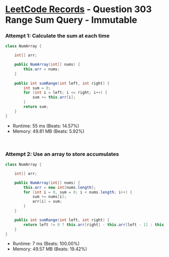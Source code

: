 # [LeetCode Records](../../README.md) - Question 303 Range Sum Query - Immutable

### Attempt 1: Calculate the sum at each time
```java
class NumArray {

    int[] arr;

    public NumArray(int[] nums) {
        this.arr = nums;
    }
    
    public int sumRange(int left, int right) {
        int sum = 0;
        for (int i = left; i <= right; i++) {
            sum += this.arr[i];
        }
        return sum;
    }
}
```
- Runtime: 55 ms (Beats: 14.57%)
- Memory: 49.81 MB (Beats: 5.92%)

<br>

### Attempt 2: Use an array to store accumulates
```java
class NumArray {

    int[] arr;

    public NumArray(int[] nums) {
        this.arr = new int[nums.length];
        for (int i = 0, sum = 0; i < nums.length; i++) {
            sum += nums[i];
            arr[i] = sum;
        }
    }

    public int sumRange(int left, int right) {
        return left != 0 ? this.arr[right] - this.arr[left - 1] : this.arr[right];
    }
}
```
- Runtime: 7 ms (Beats: 100.00%)
- Memory: 49.57 MB (Beats: 19.42%)

<br>
